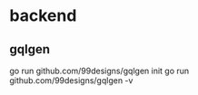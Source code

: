 # backend

## gqlgen

go run github.com/99designs/gqlgen init
go run github.com/99designs/gqlgen -v
